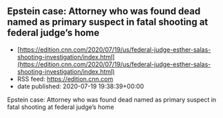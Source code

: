 ## Epstein case: Attorney who was found dead named as primary suspect in fatal shooting at federal judge’s home
 - [https://edition.cnn.com/2020/07/19/us/federal-judge-esther-salas-shooting-investigation/index.html](https://edition.cnn.com/2020/07/19/us/federal-judge-esther-salas-shooting-investigation/index.html)
 - RSS feed: https://edition.cnn.com
 - date published: 2020-07-19 19:38:39+00:00

Epstein case: Attorney who was found dead named as primary suspect in fatal shooting at federal judge’s home

